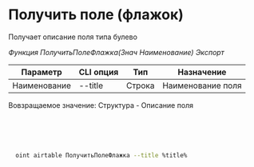 ﻿---
sidebar_position: 6
---

# Получить поле (флажок)
 Получает описание поля типа булево


*Функция ПолучитьПолеФлажка(Знач Наименование) Экспорт*

  | Параметр | CLI опция | Тип | Назначение |
  |-|-|-|-|
  | Наименование | --title | Строка | Наименование поля |

  
  Вовзращаемое значение:   Структура -  Описание поля

```bsl title="Пример кода"
	

	
```

```sh title="Пример команд CLI"
    
  oint airtable ПолучитьПолеФлажка --title %title%

```


```json title="Результат"



```
